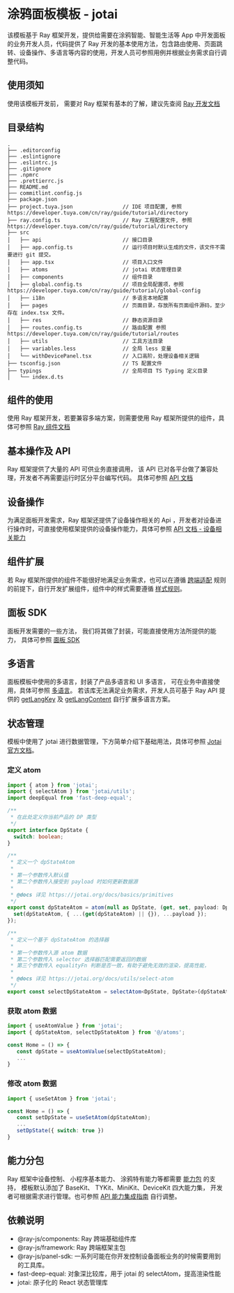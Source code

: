 # 涂鸦面板模板 - jotai

该模板基于 Ray 框架开发，提供给需要在涂鸦智能、智能生活等 App 中开发面板的业务开发人员，代码提供了 Ray 开发的基本使用方法，包含路由使用、页面跳转、设备操作、多语言等内容的使用，开发人员可参照用例并根据业务需求自行调整代码。

## 使用须知

使用该模板开发前， 需要对 Ray 框架有基本的了解，建议先查阅 [Ray 开发文档](https://developer.tuya.com/cn/ray)

## 目录结构

```
.
├── .editorconfig
├── .eslintignore
├── .eslintrc.js
├── .gitignore
├── .npmrc
├── .prettierrc.js
├── README.md
├── commitlint.config.js
├── package.json
├── project.tuya.json                // IDE 项目配置, 参照 https://developer.tuya.com/cn/ray/guide/tutorial/directory
├── ray.config.ts                    // Ray 工程配置文件, 参照 https://developer.tuya.com/cn/ray/guide/tutorial/directory
├── src
│   ├── api                          // 接口目录
│   ├── app.config.ts                // 运行项目时默认生成的文件，该文件不需要进行 git 提交。
│   ├── app.tsx                      // 项目入口文件
│   ├── atoms                        // jotai 状态管理目录
│   ├── components                   // 组件目录
│   ├── global.config.ts             // 项目全局配置项，参照 https://developer.tuya.com/cn/ray/guide/tutorial/global-config
│   ├── i18n                         // 多语言本地配置
│   ├── pages                        // 页面目录，存放所有页面组件源码，至少存在 index.tsx 文件。
│   ├── res                          // 静态资源目录
│   ├── routes.config.ts             // 路由配置 参照 https://developer.tuya.com/cn/ray/guide/tutorial/routes
│   ├── utils                        // 工具方法目录
│   ├── variables.less               // 全局 less 变量
│   └── withDevicePanel.tsx          // 入口高阶，处理设备相关逻辑
├── tsconfig.json                    // TS 配置文件
├── typings                          // 全局项目 TS Typing 定义目录
│   └── index.d.ts
```

## 组件的使用

使用 Ray 框架开发，若要兼容多端方案，则需要使用 Ray 框架所提供的组件，具体可参照 [Ray 组件文档](https://developer.tuya.com/cn/ray/components)

## 基本操作及 API

Ray 框架提供了大量的 API 可供业务直接调用， 该 API 已对各平台做了兼容处理，开发者不再需要运行时区分平台编写代码。 具体可参照 [API 文档](https://developer.tuya.com/cn/ray/api/authorize)

## 设备操作

为满足面板开发需求，Ray 框架还提供了设备操作相关的 Api ，开发者对设备进行操作时，可直接使用框架提供的设备操作能力，具体可参照 [API 文档 - 设备相关能力](https://developer.tuya.com/cn/ray/api/device-kit/add-timer)

## 组件扩展

若 Ray 框架所提供的组件不能很好地满足业务需求，也可以在遵循 [跨端适配](https://developer.tuya.com/cn/ray/guide/tutorial/env) 规则的前提下，自行开发扩展组件，组件中的样式需要遵循 [样式规则](https://developer.tuya.com/cn/ray/guide/tutorial/stylesheet)。

## 面板 SDK

面板开发需要的一些方法， 我们将其做了封装，可能直接使用方法所提供的能力， 具体可参照 [面板 SDK](https://developer.tuya.com/cn/ray/panel)

## 多语言

面板模板中使用的多语言，封装了产品多语言和 UI 多语言， 可在业务中直接使用，具体可参照 [多语言](https://developer.tuya.com/cn/ray/panel/i18n/i18n)。 若该库无法满足业务需求，开发人员可基于 Ray API 提供的 [getLangKey](https://developer.tuya.com/cn/ray/api/get-lang-key) 及 [getLangContent](https://developer.tuya.com/cn/ray/api/get-lang-content) 自行扩展多语言方案。

## 状态管理

模板中使用了 jotai 进行数据管理，下方简单介绍下基础用法，具体可参照 [Jotai 官方文档](https://jotai.org/docs/introduction)。

### 定义 atom

```typescript
import { atom } from 'jotai';
import { selectAtom } from 'jotai/utils';
import deepEqual from 'fast-deep-equal';

/**
 * 在此处定义你当前产品的 DP 类型
 */
export interface DpState {
  switch: boolean;
}

/**
 * 定义一个 dpStateAtom
 *
 * 第一个参数传入默认值
 * 第二个参数传入接受到 payload 时如何更新数据源
 *
 * @docs 详见 https://jotai.org/docs/basics/primitives
 */
export const dpStateAtom = atom(null as DpState, (get, set, payload: DpState) => {
  set(dpStateAtom, { ...(get(dpStateAtom) || {}), ...payload });
});

/**
 * 定义一个基于 dpStateAtom 的选择器
 *
 * 第一个参数传入源 atom 数据
 * 第二个参数传入 selector 选择器匹配需要返回的数据
 * 第三个参数传入 equalityFn 判断是否一致，有助于避免无效的渲染，提高性能，
 *
 * @docs 详见 https://jotai.org/docs/utils/select-atom
 */
export const selectDpStateAtom = selectAtom<DpState, DpState>(dpStateAtom, data => data, deepEqual);
```

### 获取 atom 数据

```typescript
import { useAtomValue } from 'jotai';
import { dpStateAtom, selectDpStateAtom } from '@/atoms';

const Home = () => {
   const dpState = useAtomValue(selectDpStateAtom);
   ...
}
```

### 修改 atom 数据

```typescript
import { useSetAtom } from 'jotai';

const Home = () => {
   const setDpState = useSetAtom(dpStateAtom);
   ...
   setDpState({ switch: true })
}
```

## 能力分包

Ray 框架中设备控制、 小程序基本能力、 涂鸦特有能力等都需要 [能力包](https://developer.tuya.com/cn/miniapp/api#%E8%83%BD%E5%8A%9B%E5%88%86%E5%8C%85) 的支持， 模板默认添加了 BaseKit、 TYKit、MiniKit、DeviceKit 四大能力集， 开发者可根据需求进行管理。也可参照 [API 能力集成指南](https://developer.tuya.com/cn/miniapp/api) 自行调整。

## 依赖说明

- @ray-js/components: Ray 跨端基础组件库
- @ray-js/framework: Ray 跨端框架主包
- @ray-js/panel-sdk: 一系列可能在你开发控制设备面板业务的时候需要用到的工具库。
- fast-deep-equal: 对象深比较库，用于 jotai 的 selectAtom，提高渲染性能
- jotai: 原子化的 React 状态管理库
